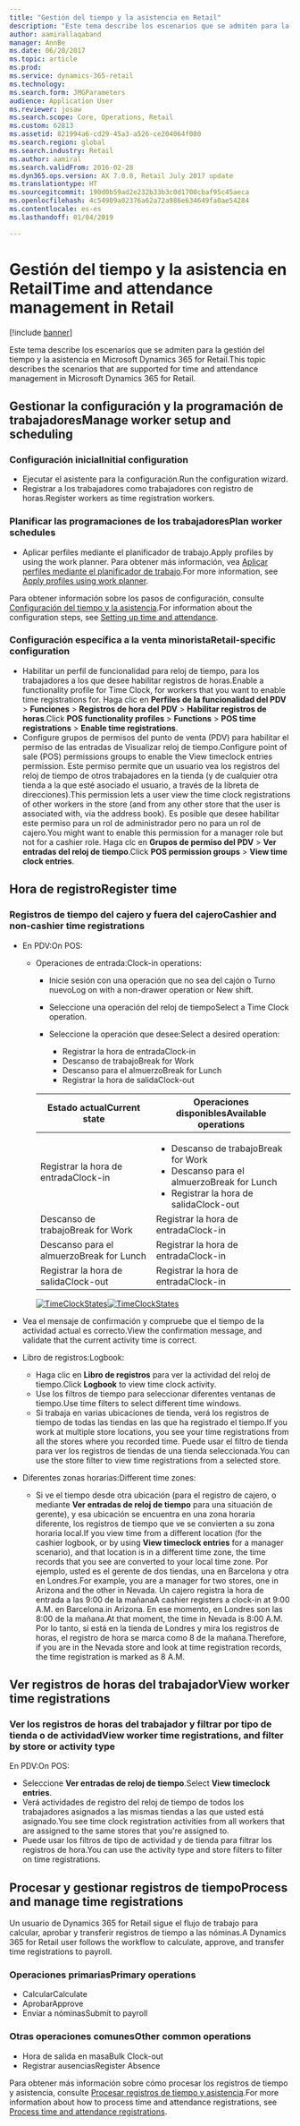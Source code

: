 ```yaml
---
title: "Gestión del tiempo y la asistencia en Retail"
description: "Este tema describe los escenarios que se admiten para la gestión del tiempo y la asistencia en Microsoft Dynamics 365 for Retail."
author: aamirallaqaband
manager: AnnBe
ms.date: 06/20/2017
ms.topic: article
ms.prod: 
ms.service: dynamics-365-retail
ms.technology: 
ms.search.form: JMGParameters
audience: Application User
ms.reviewer: josaw
ms.search.scope: Core, Operations, Retail
ms.custom: 62813
ms.assetid: 821994a6-cd29-45a3-a526-ce204064f080
ms.search.region: global
ms.search.industry: Retail
ms.author: aamiral
ms.search.validFrom: 2016-02-28
ms.dyn365.ops.version: AX 7.0.0, Retail July 2017 update
ms.translationtype: HT
ms.sourcegitcommit: 190d0b59ad2e232b33b3c0d1700cbaf95c45aeca
ms.openlocfilehash: 4c54909a02376a62a72a986e634649fa0ae54284
ms.contentlocale: es-es
ms.lasthandoff: 01/04/2019

---
```


# <a name="time-and-attendance-management-in-retail"></a><span data-ttu-id="adbc5-103">Gestión del tiempo y la asistencia en Retail</span><span class="sxs-lookup"><span data-stu-id="adbc5-103">Time and attendance management in Retail</span></span>

[!include [banner](includes/banner.md)]

<span data-ttu-id="adbc5-104">Este tema describe los escenarios que se admiten para la gestión del tiempo y la asistencia en Microsoft Dynamics 365 for Retail.</span><span class="sxs-lookup"><span data-stu-id="adbc5-104">This topic describes the scenarios that are supported for time and attendance management in Microsoft Dynamics 365 for Retail.</span></span>

## <a name="manage-worker-setup-and-scheduling"></a><span data-ttu-id="adbc5-105">Gestionar la configuración y la programación de trabajadores</span><span class="sxs-lookup"><span data-stu-id="adbc5-105">Manage worker setup and scheduling</span></span>

### <a name="initial-configuration"></a><span data-ttu-id="adbc5-106">Configuración inicial</span><span class="sxs-lookup"><span data-stu-id="adbc5-106">Initial configuration</span></span>

- <span data-ttu-id="adbc5-107">Ejecutar el asistente para la configuración.</span><span class="sxs-lookup"><span data-stu-id="adbc5-107">Run the configuration wizard.</span></span>
- <span data-ttu-id="adbc5-108">Registrar a los trabajadores como trabajadores con registro de horas.</span><span class="sxs-lookup"><span data-stu-id="adbc5-108">Register workers as time registration workers.</span></span>

### <a name="plan-worker-schedules"></a><span data-ttu-id="adbc5-109">Planificar las programaciones de los trabajadores</span><span class="sxs-lookup"><span data-stu-id="adbc5-109">Plan worker schedules</span></span>

- <span data-ttu-id="adbc5-110">Aplicar perfiles mediante el planificador de trabajo.</span><span class="sxs-lookup"><span data-stu-id="adbc5-110">Apply profiles by using the work planner.</span></span> <span data-ttu-id="adbc5-111">Para obtener más información, vea [Aplicar perfiles mediante el planificador de trabajo](https://technet.microsoft.com/library/aa551234.aspx).</span><span class="sxs-lookup"><span data-stu-id="adbc5-111">For more information, see [Apply profiles using work planner](https://technet.microsoft.com/library/aa551234.aspx).</span></span>

<span data-ttu-id="adbc5-112">Para obtener información sobre los pasos de configuración, consulte [Configuración del tiempo y la asistencia](https://technet.microsoft.com/library/aa496971.aspx).</span><span class="sxs-lookup"><span data-stu-id="adbc5-112">For information about the configuration steps, see [Setting up time and attendance](https://technet.microsoft.com/library/aa496971.aspx).</span></span>

### <a name="retail-specific-configuration"></a><span data-ttu-id="adbc5-113">Configuración específica a la venta minorista</span><span class="sxs-lookup"><span data-stu-id="adbc5-113">Retail-specific configuration</span></span>

- <span data-ttu-id="adbc5-114">Habilitar un perfil de funcionalidad para reloj de tiempo, para los trabajadores a los que desee habilitar registros de horas.</span><span class="sxs-lookup"><span data-stu-id="adbc5-114">Enable a functionality profile for Time Clock, for workers that you want to enable time registrations for.</span></span> <span data-ttu-id="adbc5-115">Haga clic en **Perfiles de la funcionalidad del PDV** &gt; **Funciones** &gt; **Registros de hora del PDV** &gt; **Habilitar registros de horas**.</span><span class="sxs-lookup"><span data-stu-id="adbc5-115">Click **POS functionality profiles** &gt; **Functions** &gt; **POS time registrations** &gt; **Enable time registrations**.</span></span>
- <span data-ttu-id="adbc5-116">Configure grupos de permisos del punto de venta (PDV) para habilitar el permiso de las entradas de Visualizar reloj de tiempo.</span><span class="sxs-lookup"><span data-stu-id="adbc5-116">Configure point of sale (POS) permissions groups to enable the View timeclock entries permission.</span></span> <span data-ttu-id="adbc5-117">Este permiso permite que un usuario vea los registros del reloj de tiempo de otros trabajadores en la tienda (y de cualquier otra tienda a la que esté asociado el usuario, a través de la libreta de direcciones).</span><span class="sxs-lookup"><span data-stu-id="adbc5-117">This permission lets a user view the time clock registrations of other workers in the store (and from any other store that the user is associated with, via the address book).</span></span> <span data-ttu-id="adbc5-118">Es posible que desee habilitar este permiso para un rol de administrador pero no para un rol de cajero.</span><span class="sxs-lookup"><span data-stu-id="adbc5-118">You might want to enable this permission for a manager role but not for a cashier role.</span></span> <span data-ttu-id="adbc5-119">Haga clc en **Grupos de permiso del PDV** &gt; **Ver entradas del reloj de tiempo**.</span><span class="sxs-lookup"><span data-stu-id="adbc5-119">Click **POS permission groups** &gt; **View time clock entries**.</span></span>

## <a name="register-time"></a><span data-ttu-id="adbc5-120">Hora de registro</span><span class="sxs-lookup"><span data-stu-id="adbc5-120">Register time</span></span>

### <a name="cashier-and-non-cashier-time-registrations"></a><span data-ttu-id="adbc5-121">Registros de tiempo del cajero y fuera del cajero</span><span class="sxs-lookup"><span data-stu-id="adbc5-121">Cashier and non-cashier time registrations</span></span>

- <span data-ttu-id="adbc5-122">En PDV:</span><span class="sxs-lookup"><span data-stu-id="adbc5-122">On POS:</span></span>

    - <span data-ttu-id="adbc5-123">Operaciones de entrada:</span><span class="sxs-lookup"><span data-stu-id="adbc5-123">Clock-in operations:</span></span>

        - <span data-ttu-id="adbc5-124">Inicie sesión con una operación que no sea del cajón o Turno nuevo</span><span class="sxs-lookup"><span data-stu-id="adbc5-124">Log on with a non-drawer operation or New shift.</span></span>
        - <span data-ttu-id="adbc5-125">Seleccione una operación del reloj de tiempo</span><span class="sxs-lookup"><span data-stu-id="adbc5-125">Select a Time Clock operation.</span></span>
        - <span data-ttu-id="adbc5-126">Seleccione la operación que desee:</span><span class="sxs-lookup"><span data-stu-id="adbc5-126">Select a desired operation:</span></span>

            - <span data-ttu-id="adbc5-127">Registrar la hora de entrada</span><span class="sxs-lookup"><span data-stu-id="adbc5-127">Clock-in</span></span>
            - <span data-ttu-id="adbc5-128">Descanso de trabajo</span><span class="sxs-lookup"><span data-stu-id="adbc5-128">Break for Work</span></span>
            - <span data-ttu-id="adbc5-129">Descanso para el almuerzo</span><span class="sxs-lookup"><span data-stu-id="adbc5-129">Break for Lunch</span></span>
            - <span data-ttu-id="adbc5-130">Registrar la hora de salida</span><span class="sxs-lookup"><span data-stu-id="adbc5-130">Clock-out</span></span>

        <table>
        <thead>
        <tr>
        <th><span data-ttu-id="adbc5-131">Estado actual</span><span class="sxs-lookup"><span data-stu-id="adbc5-131">Current state</span></span></th>
        <th><span data-ttu-id="adbc5-132">Operaciones disponibles</span><span class="sxs-lookup"><span data-stu-id="adbc5-132">Available operations</span></span></th>
        </tr>
        </thead>
        <tbody>
        <tr>
        <td><span data-ttu-id="adbc5-133">Registrar la hora de entrada</span><span class="sxs-lookup"><span data-stu-id="adbc5-133">Clock-in</span></span></td>
        <td>
        <ul>
        <li><span data-ttu-id="adbc5-134">Descanso de trabajo</span><span class="sxs-lookup"><span data-stu-id="adbc5-134">Break for Work</span></span></li>
        <li><span data-ttu-id="adbc5-135">Descanso para el almuerzo</span><span class="sxs-lookup"><span data-stu-id="adbc5-135">Break for Lunch</span></span></li>
        <li><span data-ttu-id="adbc5-136">Registrar la hora de salida</span><span class="sxs-lookup"><span data-stu-id="adbc5-136">Clock-out</span></span></li>
        </ul>
        </td>
        </tr>
        <tr>
        <td><span data-ttu-id="adbc5-137">Descanso de trabajo</span><span class="sxs-lookup"><span data-stu-id="adbc5-137">Break for Work</span></span></td>
        <td><span data-ttu-id="adbc5-138">Registrar la hora de entrada</span><span class="sxs-lookup"><span data-stu-id="adbc5-138">Clock-in</span></span></td>
        </tr>
        <tr>
        <td><span data-ttu-id="adbc5-139">Descanso para el almuerzo</span><span class="sxs-lookup"><span data-stu-id="adbc5-139">Break for Lunch</span></span></td>
        <td><span data-ttu-id="adbc5-140">Registrar la hora de entrada</span><span class="sxs-lookup"><span data-stu-id="adbc5-140">Clock-in</span></span></td>
        </tr>
        <tr>
        <td><span data-ttu-id="adbc5-141">Registrar la hora de salida</span><span class="sxs-lookup"><span data-stu-id="adbc5-141">Clock-out</span></span></td>
        <td><span data-ttu-id="adbc5-142">Registrar la hora de entrada</span><span class="sxs-lookup"><span data-stu-id="adbc5-142">Clock-in</span></span></td>
        </tr>
        </tbody>
        </table>

        <span data-ttu-id="adbc5-143">[![TimeClockStates](./media/timeclockstates.png)](./media/timeclockstates.png)</span><span class="sxs-lookup"><span data-stu-id="adbc5-143">[![TimeClockStates](./media/timeclockstates.png)](./media/timeclockstates.png)</span></span>

- <span data-ttu-id="adbc5-144">Vea el mensaje de confirmación y compruebe que el tiempo de la actividad actual es correcto.</span><span class="sxs-lookup"><span data-stu-id="adbc5-144">View the confirmation message, and validate that the current activity time is correct.</span></span>
- <span data-ttu-id="adbc5-145">Libro de registros:</span><span class="sxs-lookup"><span data-stu-id="adbc5-145">Logbook:</span></span>

    - <span data-ttu-id="adbc5-146">Haga clic en **Libro de registros** para ver la actividad del reloj de tiempo.</span><span class="sxs-lookup"><span data-stu-id="adbc5-146">Click **Logbook** to view time clock activity.</span></span>
    - <span data-ttu-id="adbc5-147">Use los filtros de tiempo para seleccionar diferentes ventanas de tiempo.</span><span class="sxs-lookup"><span data-stu-id="adbc5-147">Use time filters to select different time windows.</span></span>
    - <span data-ttu-id="adbc5-148">Si trabaja en varias ubicaciones de tienda, verá los registros de tiempo de todas las tiendas en las que ha registrado el tiempo.</span><span class="sxs-lookup"><span data-stu-id="adbc5-148">If you work at multiple store locations, you see your time registrations from all the stores where you recorded time.</span></span> <span data-ttu-id="adbc5-149">Puede usar el filtro de tienda para ver los registros de tiendas de una tienda seleccionada.</span><span class="sxs-lookup"><span data-stu-id="adbc5-149">You can use the store filter to view time registrations from a selected store.</span></span>

- <span data-ttu-id="adbc5-150">Diferentes zonas horarias:</span><span class="sxs-lookup"><span data-stu-id="adbc5-150">Different time zones:</span></span>

    - <span data-ttu-id="adbc5-151">Si ve el tiempo desde otra ubicación (para el registro de cajero, o mediante **Ver entradas de reloj de tiempo** para una situación de gerente), y esa ubicación se encuentra en una zona horaria diferente, los registros de tiempo que ve se convierten a su zona horaria local.</span><span class="sxs-lookup"><span data-stu-id="adbc5-151">If you view time from a different location (for the cashier logbook, or by using **View timeclock entries** for a manager scenario), and that location is in a different time zone, the time records that you see are converted to your local time zone.</span></span> <span data-ttu-id="adbc5-152">Por ejemplo, usted es el gerente de dos tiendas, una en Barcelona y otra en Londres.</span><span class="sxs-lookup"><span data-stu-id="adbc5-152">For example, you are a manager for two stores, one in Arizona and the other in Nevada.</span></span> <span data-ttu-id="adbc5-153">Un cajero registra la hora de entrada a las 9:00 de la mañana</span><span class="sxs-lookup"><span data-stu-id="adbc5-153">A cashier registers a clock-in at 9:00 A.M.</span></span> <span data-ttu-id="adbc5-154">en Barcelona.</span><span class="sxs-lookup"><span data-stu-id="adbc5-154">in Arizona.</span></span> <span data-ttu-id="adbc5-155">En ese momento, en Londres son las 8:00 de la mañana.</span><span class="sxs-lookup"><span data-stu-id="adbc5-155">At that moment, the time in Nevada is 8:00 A.M.</span></span> <span data-ttu-id="adbc5-156">Por lo tanto, si está en la tienda de Londres y mira los registros de horas, el registro de hora se marca como 8 de la mañana.</span><span class="sxs-lookup"><span data-stu-id="adbc5-156">Therefore, if you are in the Nevada store and look at time registration records, the time registration is marked as 8 A.M.</span></span>

## <a name="view-worker-time-registrations"></a><span data-ttu-id="adbc5-157">Ver registros de horas del trabajador</span><span class="sxs-lookup"><span data-stu-id="adbc5-157">View worker time registrations</span></span>

### <a name="view-worker-time-registrations-and-filter-by-store-or-activity-type"></a><span data-ttu-id="adbc5-158">Ver los registros de horas del trabajador y filtrar por tipo de tienda o de actividad</span><span class="sxs-lookup"><span data-stu-id="adbc5-158">View worker time registrations, and filter by store or activity type</span></span>

<span data-ttu-id="adbc5-159">En PDV:</span><span class="sxs-lookup"><span data-stu-id="adbc5-159">On POS:</span></span>

- <span data-ttu-id="adbc5-160">Seleccione **Ver entradas de reloj de tiempo**.</span><span class="sxs-lookup"><span data-stu-id="adbc5-160">Select **View timeclock entries**.</span></span>
- <span data-ttu-id="adbc5-161">Verá actividades de registro del reloj de tiempo de todos los trabajadores asignados a las mismas tiendas a las que usted está asignado.</span><span class="sxs-lookup"><span data-stu-id="adbc5-161">You see time clock registration activities from all workers that are assigned to the same stores that you're assigned to.</span></span>
- <span data-ttu-id="adbc5-162">Puede usar los filtros de tipo de actividad y de tienda para filtrar los registros de hora.</span><span class="sxs-lookup"><span data-stu-id="adbc5-162">You can use the activity type and store filters to filter on time registrations.</span></span>

## <a name="process-and-manage-time-registrations"></a><span data-ttu-id="adbc5-163">Procesar y gestionar registros de tiempo</span><span class="sxs-lookup"><span data-stu-id="adbc5-163">Process and manage time registrations</span></span>

<span data-ttu-id="adbc5-164">Un usuario de Dynamics 365 for Retail sigue el flujo de trabajo para calcular, aprobar y transferir registros de tiempo a las nóminas.</span><span class="sxs-lookup"><span data-stu-id="adbc5-164">A Dynamics 365 for Retail user follows the workflow to calculate, approve, and transfer time registrations to payroll.</span></span>

### <a name="primary-operations"></a><span data-ttu-id="adbc5-165">Operaciones primarias</span><span class="sxs-lookup"><span data-stu-id="adbc5-165">Primary operations</span></span>

- <span data-ttu-id="adbc5-166">Calcular</span><span class="sxs-lookup"><span data-stu-id="adbc5-166">Calculate</span></span>
- <span data-ttu-id="adbc5-167">Aprobar</span><span class="sxs-lookup"><span data-stu-id="adbc5-167">Approve</span></span>
- <span data-ttu-id="adbc5-168">Enviar a nóminas</span><span class="sxs-lookup"><span data-stu-id="adbc5-168">Submit to payroll</span></span>

### <a name="other-common-operations"></a><span data-ttu-id="adbc5-169">Otras operaciones comunes</span><span class="sxs-lookup"><span data-stu-id="adbc5-169">Other common operations</span></span>

- <span data-ttu-id="adbc5-170">Hora de salida en masa</span><span class="sxs-lookup"><span data-stu-id="adbc5-170">Bulk Clock-out</span></span>
- <span data-ttu-id="adbc5-171">Registrar ausencias</span><span class="sxs-lookup"><span data-stu-id="adbc5-171">Register Absence</span></span>

<span data-ttu-id="adbc5-172">Para obtener más información sobre cómo procesar los registros de tiempo y asistencia, consulte [Procesar registros de tiempo y asistencia](https://technet.microsoft.com/library/aa573180.aspx).</span><span class="sxs-lookup"><span data-stu-id="adbc5-172">For more information about how to process time and attendance registrations, see [Process time and attendance registrations](https://technet.microsoft.com/library/aa573180.aspx).</span></span>

